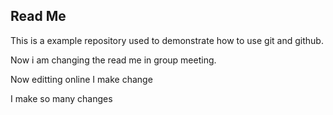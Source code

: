 ## Read Me
This is a example repository used to demonstrate how to use git and github. 

Now i am changing the read me in group meeting. 

Now editting online 
I make change 


I make so many changes 
